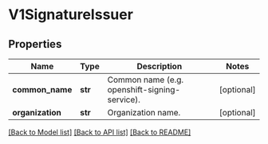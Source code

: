 # V1SignatureIssuer

## Properties
Name | Type | Description | Notes
------------ | ------------- | ------------- | -------------
**common_name** | **str** | Common name (e.g. openshift-signing-service). | [optional] 
**organization** | **str** | Organization name. | [optional] 

[[Back to Model list]](../README.md#documentation-for-models) [[Back to API list]](../README.md#documentation-for-api-endpoints) [[Back to README]](../README.md)


